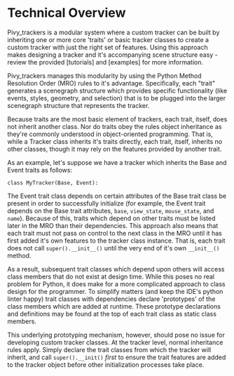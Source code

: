 # Technical Overview

Pivy_trackers is a modular system where a custom tracker can be built by inheriting one or more core 'traits' or basic tracker classes to create a custom tracker with just the right set of features. Using this approach makes designing a tracker and it's accompanying scene structure easy - review the provided [tutorials] and [examples] for more information.

Pivy_trackers manages this modularity by using the Python Method Resolution Order (MRO) rules to it's advantage.  Specifically, each "trait" generates a scenegraph structure which provides specific functionality (like events, styles, geometry, and selection) that is to be plugged into the larger scenegraph structure that represents the tracker.

Because traits are the most basic element of trackers, each trait, itself, does not inherit another class.  Nor do traits obey the rules object inheritance as they're commonly understood in object-oriented programming.  That is, while a Tracker class inherits it's traits directly, each trait, itself, inherits no other classes, though it may rely on the features provided by another trait.

As an example,  let's suppose we have a tracker which inherits the Base and Event traits as follows:

`class MyTracker(Base, Event):`

The Event trait class depends on certain attributes of the Base trait class be present in order to successfully initialize (for example, the Event trait depends on the Base trait attributes, `base`, `view_state`, `mouse_state`, and `name`). 
 Because of this, traits which depend on other traits must be listed later in the MRO than their dependencies. This approach also means that each trait must not pass on control to the next class in the MRO until it has first added it's own features to the tracker class instance.  That is, each trait does not call `super().__init__()` until the very end of it's own `__init__()` method.

As a result, subsequent trait classes which depend upon others will access class members that do not exist at design time.  While this poses no real problem for Python, it does make for a more complicated approach to class design for the programmer.  To simplify matters (and keep the IDE's python linter happy) trait classes with dependencies declare 'prototypes' of the class members which are added at runtime.  These prototype declarations and definitions may be found at the top of each trait class as static class members.

This underlying prototyping mechanism, however, should pose no issue for developing custom tracker classes.  At the tracker level, normal inheritance rules apply.  Simply declare the trait classes from which the tracker will inherit, and call `super().__init()` *first* to ensure the trait features are added to the tracker object before other initialization processes take place.

